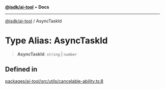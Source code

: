 [**@isdk/ai-tool**](../README.md) • **Docs**

***

[@isdk/ai-tool](../globals.md) / AsyncTaskId

# Type Alias: AsyncTaskId

> **AsyncTaskId**: `string` \| `number`

## Defined in

[packages/ai-tool/src/utils/cancelable-ability.ts:8](https://github.com/isdk/ai-tool.js/blob/fe6b47f429fb128627d2210e367fa914b891d314/src/utils/cancelable-ability.ts#L8)
